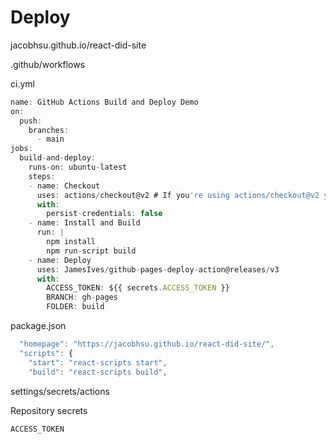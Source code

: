 # Deploy

jacobhsu.github.io/react-did-site

.github/workflows

ci.yml

```js
name: GitHub Actions Build and Deploy Demo
on:
  push:
    branches:
      - main
jobs:
  build-and-deploy:
    runs-on: ubuntu-latest
    steps:
    - name: Checkout
      uses: actions/checkout@v2 # If you're using actions/checkout@v2 you must set persist-credentials to false in most cases for the deployment to work correctly.
      with:
        persist-credentials: false
    - name: Install and Build
      run: |
        npm install
        npm run-script build
    - name: Deploy
      uses: JamesIves/github-pages-deploy-action@releases/v3
      with:
        ACCESS_TOKEN: ${{ secrets.ACCESS_TOKEN }}
        BRANCH: gh-pages
        FOLDER: build
```


package.json

```js
  "homepage": "https://jacobhsu.github.io/react-did-site/",
  "scripts": {
    "start": "react-scripts start",
    "build": "react-scripts build",
```


settings/secrets/actions

Repository secrets

`ACCESS_TOKEN`
